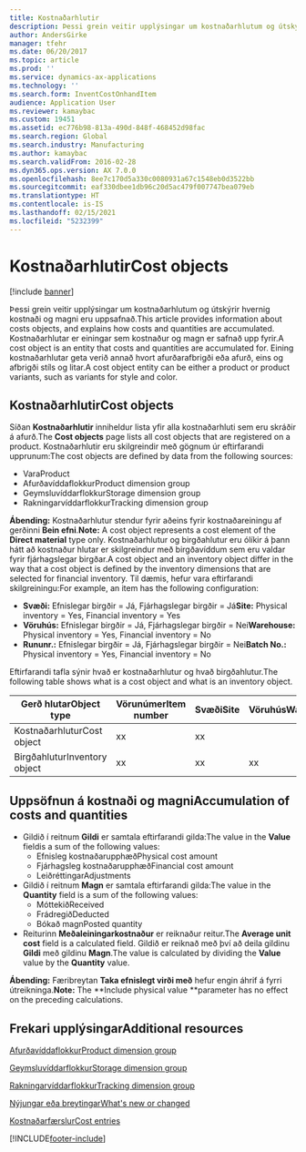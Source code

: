 ```yaml
---
title: Kostnaðarhlutir
description: Þessi grein veitir upplýsingar um kostnaðarhlutum og útskýrir hvernig kostnaði og magni eru uppsafnað. Kostnaðarhlutar er einingar sem kostnaður og magn er safnað upp fyrir. Eining kostnaðarhlutar geta verið annað hvort afurðarafbrigði eða afurð, eins og afbrigði stíls og litar.
author: AndersGirke
manager: tfehr
ms.date: 06/20/2017
ms.topic: article
ms.prod: ''
ms.service: dynamics-ax-applications
ms.technology: ''
ms.search.form: InventCostOnhandItem
audience: Application User
ms.reviewer: kamaybac
ms.custom: 19451
ms.assetid: ec776b98-813a-490d-848f-468452d98fac
ms.search.region: Global
ms.search.industry: Manufacturing
ms.author: kamaybac
ms.search.validFrom: 2016-02-28
ms.dyn365.ops.version: AX 7.0.0
ms.openlocfilehash: 8ee7c170d5a330c0080931a67c1548eb0d3522bb
ms.sourcegitcommit: eaf330dbee1db96c20d5ac479f007747bea079eb
ms.translationtype: HT
ms.contentlocale: is-IS
ms.lasthandoff: 02/15/2021
ms.locfileid: "5232399"
---
```

# <a name="cost-objects"></a><span data-ttu-id="43e01-105">Kostnaðarhlutir</span><span class="sxs-lookup"><span data-stu-id="43e01-105">Cost objects</span></span>

[!include [banner](../includes/banner.md)]

<span data-ttu-id="43e01-106">Þessi grein veitir upplýsingar um kostnaðarhlutum og útskýrir hvernig kostnaði og magni eru uppsafnað.</span><span class="sxs-lookup"><span data-stu-id="43e01-106">This article provides information about costs objects, and explains how costs and quantities are accumulated.</span></span> <span data-ttu-id="43e01-107">Kostnaðarhlutar er einingar sem kostnaður og magn er safnað upp fyrir.</span><span class="sxs-lookup"><span data-stu-id="43e01-107">A cost object is an entity that costs and quantities are accumulated for.</span></span> <span data-ttu-id="43e01-108">Eining kostnaðarhlutar geta verið annað hvort afurðarafbrigði eða afurð, eins og afbrigði stíls og litar.</span><span class="sxs-lookup"><span data-stu-id="43e01-108">A cost object entity can be either a product or product variants, such as variants for style and color.</span></span>  

## <a name="cost-objects"></a><span data-ttu-id="43e01-109">Kostnaðarhlutir</span><span class="sxs-lookup"><span data-stu-id="43e01-109">Cost objects</span></span>

<span data-ttu-id="43e01-110">Síðan **Kostnaðarhlutir** inniheldur lista yfir alla kostnaðarhluti sem eru skráðir á afurð.</span><span class="sxs-lookup"><span data-stu-id="43e01-110">The **Cost objects** page lists all cost objects that are registered on a product.</span></span> <span data-ttu-id="43e01-111">Kostnaðarhlutir eru skilgreindir með gögnum úr eftirfarandi upprunum:</span><span class="sxs-lookup"><span data-stu-id="43e01-111">The cost objects are defined by data from the following sources:</span></span>

-   <span data-ttu-id="43e01-112">Vara</span><span class="sxs-lookup"><span data-stu-id="43e01-112">Product</span></span>
-   <span data-ttu-id="43e01-113">Afurðavíddaflokkur</span><span class="sxs-lookup"><span data-stu-id="43e01-113">Product dimension group</span></span>
-   <span data-ttu-id="43e01-114">Geymsluvíddarflokkur</span><span class="sxs-lookup"><span data-stu-id="43e01-114">Storage dimension group</span></span>
-   <span data-ttu-id="43e01-115">Rakningarvíddarflokkur</span><span class="sxs-lookup"><span data-stu-id="43e01-115">Tracking dimension group</span></span>

<span data-ttu-id="43e01-116">**Ábending:** Kostnaðarhlutur stendur fyrir aðeins fyrir kostnaðareiningu af gerðinni **Bein efni**.</span><span class="sxs-lookup"><span data-stu-id="43e01-116">**Note:** A cost object represents a cost element of the **Direct material** type only.</span></span> <span data-ttu-id="43e01-117">Kostnaðarhlutur og birgðahlutur eru ólíkir á þann hátt að kostnaður hlutar er skilgreindur með birgðavíddum sem eru valdar fyrir fjárhagslegar birgðar.</span><span class="sxs-lookup"><span data-stu-id="43e01-117">A cost object and an inventory object differ in the way that a cost object is defined by the inventory dimensions that are selected for financial inventory.</span></span> <span data-ttu-id="43e01-118">Til dæmis, hefur vara eftirfarandi skilgreiningu:</span><span class="sxs-lookup"><span data-stu-id="43e01-118">For example, an item has the following configuration:</span></span>

-   <span data-ttu-id="43e01-119">**Svæði:** Efnislegar birgðir = Já, Fjárhagslegar birgðir = Já</span><span class="sxs-lookup"><span data-stu-id="43e01-119">**Site:** Physical inventory = Yes, Financial inventory = Yes</span></span>
-   <span data-ttu-id="43e01-120">**Vöruhús:** Efnislegar birgðir = Já, Fjárhagslegar birgðir = Nei</span><span class="sxs-lookup"><span data-stu-id="43e01-120">**Warehouse:** Physical inventory = Yes, Financial inventory = No</span></span>
-   <span data-ttu-id="43e01-121">**Rununr.:** Efnislegar birgðir = Já, Fjárhagslegar birgðir = Nei</span><span class="sxs-lookup"><span data-stu-id="43e01-121">**Batch No.:** Physical inventory = Yes, Financial inventory = No</span></span>

<span data-ttu-id="43e01-122">Eftirfarandi tafla sýnir hvað er kostnaðarhlutur og hvað birgðahlutur.</span><span class="sxs-lookup"><span data-stu-id="43e01-122">The following table shows what is a cost object and what is an inventory object.</span></span>

| <span data-ttu-id="43e01-123">Gerð hlutar</span><span class="sxs-lookup"><span data-stu-id="43e01-123">Object type</span></span>      | <span data-ttu-id="43e01-124">Vörunúmer</span><span class="sxs-lookup"><span data-stu-id="43e01-124">Item number</span></span> | <span data-ttu-id="43e01-125">Svæði</span><span class="sxs-lookup"><span data-stu-id="43e01-125">Site</span></span> | <span data-ttu-id="43e01-126">Vöruhús</span><span class="sxs-lookup"><span data-stu-id="43e01-126">Warehouse</span></span> | <span data-ttu-id="43e01-127">Rununr.</span><span class="sxs-lookup"><span data-stu-id="43e01-127">Batch No.</span></span> |
|------------------|-------------|------|-----------|-----------|
| <span data-ttu-id="43e01-128">Kostnaðarhlutur</span><span class="sxs-lookup"><span data-stu-id="43e01-128">Cost object</span></span>      | <span data-ttu-id="43e01-129">x</span><span class="sxs-lookup"><span data-stu-id="43e01-129">x</span></span>           | <span data-ttu-id="43e01-130">x</span><span class="sxs-lookup"><span data-stu-id="43e01-130">x</span></span>    |           |           |
| <span data-ttu-id="43e01-131">Birgðahlutur</span><span class="sxs-lookup"><span data-stu-id="43e01-131">Inventory object</span></span> | <span data-ttu-id="43e01-132">x</span><span class="sxs-lookup"><span data-stu-id="43e01-132">x</span></span>           | <span data-ttu-id="43e01-133">x</span><span class="sxs-lookup"><span data-stu-id="43e01-133">x</span></span>    |  <span data-ttu-id="43e01-134">x</span><span class="sxs-lookup"><span data-stu-id="43e01-134">x</span></span>        | <span data-ttu-id="43e01-135">x</span><span class="sxs-lookup"><span data-stu-id="43e01-135">x</span></span>         |

## <a name="accumulation-of-costs-and-quantities"></a><span data-ttu-id="43e01-136">Uppsöfnun á kostnaði og magni</span><span class="sxs-lookup"><span data-stu-id="43e01-136">Accumulation of costs and quantities</span></span>
-   <span data-ttu-id="43e01-137">Gildið í reitnum **Gildi** er samtala eftirfarandi gilda:</span><span class="sxs-lookup"><span data-stu-id="43e01-137">The value in the **Value** fieldis a sum of the following values:</span></span>
    -   <span data-ttu-id="43e01-138">Efnisleg kostnaðarupphæð</span><span class="sxs-lookup"><span data-stu-id="43e01-138">Physical cost amount</span></span>
    -   <span data-ttu-id="43e01-139">Fjárhagsleg kostnaðarupphæð</span><span class="sxs-lookup"><span data-stu-id="43e01-139">Financial cost amount</span></span>
    -   <span data-ttu-id="43e01-140">Leiðréttingar</span><span class="sxs-lookup"><span data-stu-id="43e01-140">Adjustments</span></span>
-   <span data-ttu-id="43e01-141">Gildið í reitnum **Magn** er samtala eftirfarandi gilda:</span><span class="sxs-lookup"><span data-stu-id="43e01-141">The value in the **Quantity** field is a sum of the following values:</span></span>
    -   <span data-ttu-id="43e01-142">Móttekið</span><span class="sxs-lookup"><span data-stu-id="43e01-142">Received</span></span>
    -   <span data-ttu-id="43e01-143">Frádregið</span><span class="sxs-lookup"><span data-stu-id="43e01-143">Deducted</span></span>
    -   <span data-ttu-id="43e01-144">Bókað magn</span><span class="sxs-lookup"><span data-stu-id="43e01-144">Posted quantity</span></span>
-   <span data-ttu-id="43e01-145">Reiturinn **Meðaleiningarkostnaður** er reiknaður reitur.</span><span class="sxs-lookup"><span data-stu-id="43e01-145">The **Average unit cost** field is a calculated field.</span></span> <span data-ttu-id="43e01-146">Gildið er reiknað með því að deila gildinu **Gildi** með gildinu **Magn**.</span><span class="sxs-lookup"><span data-stu-id="43e01-146">The value is calculated by dividing the **Value** value by the **Quantity** value.</span></span>

<span data-ttu-id="43e01-147">**Ábending:** Færibreytan **Taka efnislegt virði með** hefur engin áhrif á fyrri útreikninga.</span><span class="sxs-lookup"><span data-stu-id="43e01-147">**Note:** The \*\*Include physical value \*\*parameter has no effect on the preceding calculations.</span></span>

<a name="additional-resources"></a><span data-ttu-id="43e01-148">Frekari upplýsingar</span><span class="sxs-lookup"><span data-stu-id="43e01-148">Additional resources</span></span>
--------

[<span data-ttu-id="43e01-149">Afurðavíddaflokkur</span><span class="sxs-lookup"><span data-stu-id="43e01-149">Product dimension group</span></span>](https://technet.microsoft.com/library/aa499382.aspx)

[<span data-ttu-id="43e01-150">Geymsluvíddarflokkur</span><span class="sxs-lookup"><span data-stu-id="43e01-150">Storage dimension group</span></span>](https://technet.microsoft.com/library/hh209317.aspx)

[<span data-ttu-id="43e01-151">Rakningarvíddarflokkur</span><span class="sxs-lookup"><span data-stu-id="43e01-151">Tracking dimension group</span></span>](https://technet.microsoft.com/library/hh209465.aspx)

[<span data-ttu-id="43e01-152">Nýjungar eða breytingar</span><span class="sxs-lookup"><span data-stu-id="43e01-152">What's new or changed</span></span>](../../fin-and-ops/get-started/whats-new-changed.md)

[<span data-ttu-id="43e01-153">Kostnaðarfærslur</span><span class="sxs-lookup"><span data-stu-id="43e01-153">Cost entries</span></span>](cost-entries.md)





[!INCLUDE[footer-include](../../includes/footer-banner.md)]